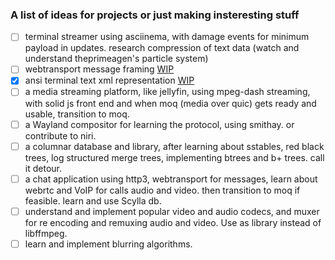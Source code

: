 ### A list of ideas for projects or just making insteresting stuff
- [ ] terminal streamer using asciinema, with damage events for minimum payload in updates. research compression of text data (watch and understand theprimeagen's particle system)
- [ ] webtransport message framing [WIP](https://github.com/JimitSoni18/transport-io)
- [x] ansi terminal text xml representation [WIP](https://github.com/JimitSoni18/anscii)
- [ ] a media streaming platform, like jellyfin, using mpeg-dash streaming, with solid js front end and when moq (media over quic) gets ready and usable, transition to moq.
- [ ] a Wayland compositor for learning the protocol, using  smithay. or contribute to niri.
- [ ] a columnar database and library, after learning about sstables, red black trees, log structured merge trees, implementing btrees and b+ trees. call it detour.
- [ ] a chat application using http3, webtransport for messages, learn about webrtc and VoIP for calls audio and video. then transition to moq if feasible. learn and use Scylla db.
- [ ] understand and implement popular video and audio codecs, and muxer for re encoding and remuxing audio and video. Use as library instead of libffmpeg.
- [ ] learn and implement blurring algorithms.